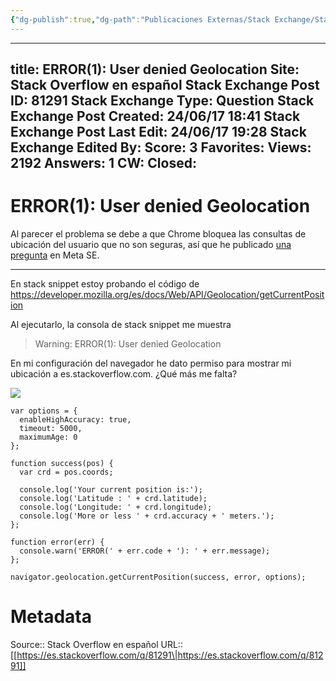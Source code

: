 ```yaml
---
{"dg-publish":true,"dg-path":"Publicaciones Externas/Stack Exchange/Stack Overflow en español/es.stackoverflow.com-81291.md","permalink":"/publicaciones-externas/stack-exchange/stack-overflow-en-espanol/es-stackoverflow-com-81291/","hide":true,"noteIcon":"\"0\"","created":"2024-04-03T12:49:10.759-06:00","updated":"2024-04-05T16:43:51.413-06:00"}
---
```


---
title: ERROR(1): User denied Geolocation
Site: Stack Overflow en español
Stack Exchange Post ID: 81291
Stack Exchange Type: Question
Stack Exchange Post Created: 24/06/17 18:41
Stack Exchange Post Last Edit: 24/06/17 19:28
Stack Exchange Edited By: 
Score: 3
Favorites: 
Views: 2192
Answers: 1
CW: 
Closed: 
---
# ERROR(1): User denied Geolocation

Al parecer el problema se debe a que Chrome bloquea las consultas de ubicación del usuario que no son seguras, así que he publicado [una pregunta][1] en Meta SE.

<hr>

En stack snippet estoy probando el código de https://developer.mozilla.org/es/docs/Web/API/Geolocation/getCurrentPosition

Al ejecutarlo, la consola de stack snippet me muestra

> Warning: ERROR(1): User denied Geolocation

En mi configuración del navegador he dato permiso para mostrar mi ubicación a es.stackoverflow.com. ¿Qué más me falta?

[![][2]][2]

<!-- begin snippet: js hide: false console: true babel: false -->

<!-- language: lang-js -->

    var options = {
      enableHighAccuracy: true,
      timeout: 5000,
      maximumAge: 0
    };

    function success(pos) {
      var crd = pos.coords;

      console.log('Your current position is:');
      console.log('Latitude : ' + crd.latitude);
      console.log('Longitude: ' + crd.longitude);
      console.log('More or less ' + crd.accuracy + ' meters.');
    };

    function error(err) {
      console.warn('ERROR(' + err.code + '): ' + err.message);
    };

    navigator.geolocation.getCurrentPosition(success, error, options);

<!-- end snippet -->


  [1]: https://meta.stackexchange.com/q/297595/289691
  [2]: https://i.stack.imgur.com/uhAst.png

# Metadata
Source:: Stack Overflow en español
URL:: [[https://es.stackoverflow.com/q/81291\|https://es.stackoverflow.com/q/81291]]

